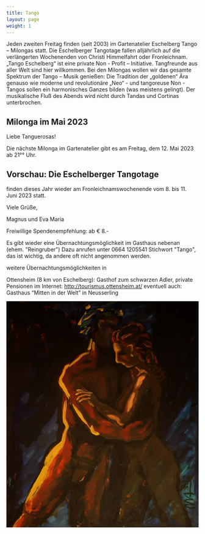 ```yaml
---
title: Tango
layout: page
weight: 1
---
```


Jeden zweiten Freitag finden (seit 2003) im Gartenatelier Eschelberg Tango – Milongas statt. Die Eschelberger Tangotage fallen alljährlich auf die verlängerten Wochenenden von Christi Himmelfahrt oder Fronleichnam.  
„Tango Eschelberg“ ist eine private Non - Profit – Initiative. Tangfreunde aus aller Welt sind hier willkommen.
Bei den Milongas wollen wir das gesamte Spektrum der Tango – Musik genießen: Die Tradition der „goldenen“ Ära genauso wie moderne und revolutionäre „Neo“ - und tangoreuse Non -Tangos sollen ein harmonisches Ganzes bilden (was meistens gelingt).
Der musikalische Fluß des Abends wird nicht durch Tandas und Cortinas unterbrochen.

## Milonga im Mai 2023

Liebe Tanguerosas!

Die nächste Milonga im Gartenatelier gibt es am Freitag, dem 12. Mai 2023 ab 21°° Uhr.

## Vorschau: Die Eschelberger Tangotage 
finden dieses Jahr wieder am Fronleichnamswochenende vom 8. bis 11. Juni 2023 statt.

Viele Grüße,

Magnus und Eva Maria


Freiwillige Spendenempfehlung: ab € 8.-

Es gibt wieder eine Übernachtungsmöglichkeit im Gasthaus nebenan (ehem. "Reingruber") Dazu anrufen unter 0664 1205541
Stichwort "Tango", das ist wichtig, da andere oft nicht angenommen werden.

weitere Übernachtungsmöglichkeiten in 

Ottensheim (8 km von Eschelberg): Gasthof zum schwarzen Adler, private Pensionen im Internet: http://tourismus.ottensheim.at/ eventuell auch: Gasthaus “Mitten in der Welt” in Neusserling


![Titel](/files/tango/TB12_248.jpg)

